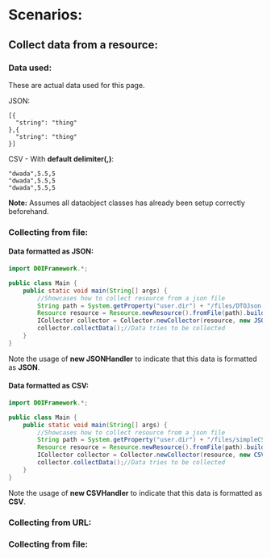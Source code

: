 # Scenarios:

## Collect data from a resource:

### Data used:
These are actual data used for this page.

JSON:

    [{
      "string": "thing"
    },{
      "string": "thing"
    }]

CSV - With **default delimiter(,)**:

    "dwada",5.5,5
    "dwada",5.5,5
    "dwada",5.5,5
    
**Note:** Assumes all dataobject classes has already been setup correctly beforehand.

### Collecting from file:

#### Data formatted as JSON:
```java
import DOIFramework.*;

public class Main {
    public static void main(String[] args) {
        //Showcases how to collect resource from a json file
        String path = System.getProperty("user.dir") + "/files/DTOJson.json";//Just a path
        Resource resource = Resource.newResource().fromFile(path).build();
        ICollector collector = Collector.newCollector(resource, new JSONHandler()).build();
        collector.collectData();//Data tries to be collected
    }
}
```
Note the usage of **new JSONHandler** to indicate that this data is formatted as **JSON**.


#### Data formatted as CSV:
```java
import DOIFramework.*;

public class Main {
    public static void main(String[] args) {
        //Showcases how to collect resource from a json file
        String path = System.getProperty("user.dir") + "/files/simpleCSV.csv";//Just a path
        Resource resource = Resource.newResource().fromFile(path).build();
        ICollector collector = Collector.newCollector(resource, new CSVHandler()).build();
        collector.collectData();//Data tries to be collected
    }
}
```
Note the usage of **new CSVHandler** to indicate that this data is formatted as **CSV**.

### Collecting from URL:

### Collecting from file:
